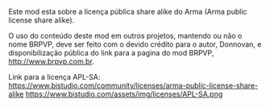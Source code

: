 Este mod esta sobre a licença pública share alike do Arma (Arma public license share alike).

O uso do conteúdo deste mod em outros projetos, mantendo ou não o nome BRPVP, deve ser feito com o devido crédito para o autor, Donnovan, e disponibilização pública do link para a pagina do mod BRPVP, http://www.brpvp.com.br.

Link para a licença APL-SA:
https://www.bistudio.com/community/licenses/arma-public-license-share-alike
https://www.bistudio.com/assets/img/licenses/APL-SA.png
